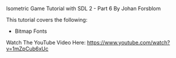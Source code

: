 Isometric Game Tutorial with SDL 2 - Part 6
By Johan Forsblom

This tutorial covers the following: 
 -  Bitmap Fonts

Watch The YouTube Video Here: https://www.youtube.com/watch?v=1mZpCub6xUc



